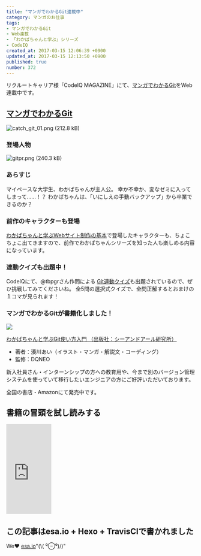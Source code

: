 ```yaml
---
title: "マンガでわかるGit連載中"
category: マンガのお仕事
tags:
- マンガでわかるGit
- Web連載
- 「わかばちゃんと学ぶ」シリーズ
- CodeIQ
created_at: 2017-03-15 12:06:39 +0900
updated_at: 2017-03-15 12:13:50 +0900
published: true
number: 372
---
```


リクルートキャリア様「CodeIQ MAGAZINE」にて、[マンガでわかるGit](https://codeiq.jp/magazine/category/git-ai/)をWeb連載中です。

## [マンガでわかるGit](https://codeiq.jp/magazine/category/git-ai/)
<img alt="catch_git_01.png (212.8 kB)" src="https://img.esa.io/uploads/production/attachments/3412/2017/08/31/7092/37e6759b-8a2d-4932-a673-d97db70721a4.png">

### 登場人物
<img alt="gitpr.png (240.3 kB)" src="https://img.esa.io/uploads/production/attachments/3412/2017/08/31/7092/f990bc8d-e1ad-4fed-b22f-f50a73936443.png">

<!-- more -->

### あらすじ
マイペースな大学生、わかばちゃんが主人公。
幸か不幸か、変なゼミに入ってしまって……！？
わかばちゃんは、「いにしえの手動バックアップ」から卒業できるのか？

### 前作のキャラクターも登場
[わかばちゃんと学ぶWebサイト制作の基本](https://goo.gl/wEZLEY)で登場したキャラクターも、ちょこちょこ出てきますので、前作でわかばちゃんシリーズを知った人も楽しめる内容になっています。

### 連動クイズも出題中！
CodeIQにて、@tbpgrさん作問による [Git連動クイズ](https://codeiq.jp/q/3063)も出題されているので、ぜひ挑戦してみてくださいね。
全5問の選択式クイズで、全問正解するとおまけの１コマが見られます！

### マンガでわかるGitが書籍化しました！
<a target="_blank" href="https://www.amazon.co.jp/gp/product/4863542178/ref=as_li_tl?ie=UTF8&camp=247&creative=1211&creativeASIN=4863542178&linkCode=as2&tag=cam51p-22&linkId=7ce9e777aff97d46dcec9f6aedf3429d"><img src="https://img.esa.io/uploads/production/attachments/3412/2017/07/06/7092/4225430e-938b-4f6c-86e3-0b8c2f6b8ccf.png"></a>

<a target="_blank" href="https://www.amazon.co.jp/gp/product/4863542178/ref=as_li_tl?ie=UTF8&camp=247&creative=1211&creativeASIN=4863542178&linkCode=as2&tag=cam51p-22&linkId=7ce9e777aff97d46dcec9f6aedf3429d">わかばちゃんと学ぶGit使い方入門 （出版社：シーアンドアール研究所）</a>

- 著者：湊川あい（イラスト・マンガ・解説文・コーディング）
- 監修：DQNEO

新入社員さん・インターンシップの方への教育用や、今まで別のバージョン管理システムを使っていて移行したいエンジニアの方にご好評いただいております。

全国の書店・Amazonにて発売中です。

## 書籍の冒頭を試し読みする
<iframe style="width:120px;height:240px;" marginwidth="0" marginheight="0" scrolling="no" frameborder="0" src="https://rcm-fe.amazon-adsystem.com/e/cm?ref=qf_sp_asin_til&t=cam51p-22&m=amazon&o=9&p=8&l=as1&IS1=1&detail=1&asins=4863542178&linkId=0cc06e7d54d674b86a3301d4b46a4e7b&bc1=ffffff&lt1=_top&fc1=333333&lc1=0066c0&bg1=ffffff&f=ifr">
    </iframe>


## この記事はesa.io + Hexo + TravisCIで書かれました
We❤️  [esa.io](https://esa.io/)"(\\( ⁰⊖⁰)/)"
